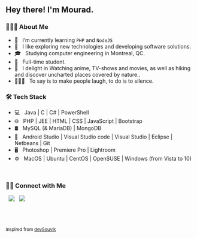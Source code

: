 <h2> Hey there! I'm Mourad.</h2>


<h3> 👨🏻‍💻 About Me </h3>

- 🔭 &nbsp; I’m currently learning <code>PHP</code> and <code>NodeJS</code>
- 🤔 &nbsp; I like exploring new technologies and developing software solutions.
- 🎓 &nbsp; Studying computer engineering in Montreal, QC.
- 💼 &nbsp; Full-time student.
- 👀 &nbsp; I delight in Watching anime, TV-shows and movies, as well as hiking and discover uncharted places covered by nature..
- 🧘🏻‍♂️ &nbsp; To say is to make people laugh, to do is to silence. 

<h3>🛠 Tech Stack</h3>

- 💻 &nbsp; Java | C | C# | PowerShell
- 🌐 &nbsp; PHP | JEE | HTML | CSS | JavaScript | Bootstrap
- 🛢 &nbsp; MySQL (& MariaDB) | MongoDB
- 🔧 &nbsp; Android Studio | Visual Studio code | Visual Studio | Eclipse | Netbeans | Git
- 🖥 &nbsp; Photoshop | Premiere Pro | Lightroom
- ⚙️ &nbsp; MacOS | Ubuntu | CentOS | OpenSUSE | Windows (from Vista to 10)

<br>


<h3> 🤝🏻 Connect with Me </h3>

<p align="">
&nbsp; <a href="" target="_blank" rel="noopener noreferrer"><img src="https://img.icons8.com/ios-filled/50/000000/twitter.png"/></a>  
&nbsp; <a href="" target="_blank" rel="noopener noreferrer"><img src="https://img.icons8.com/ios-filled/50/000000/instagram-new.png"/></a>  
<!-- &nbsp; <a href="mailto:contact@neo-hypnosia.net" target="_blank" rel="noopener noreferrer"><img src="https://img.icons8.com/material/50/000000/composing-mail.png"/></a> -->
</p>

<br><br><br>
<small>Inspired from [devSouvik](https://github.com/devSouvik)</small>
